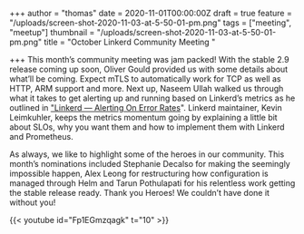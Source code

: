 +++
author = "thomas"
date = 2020-11-01T00:00:00Z
draft = true
feature = "/uploads/screen-shot-2020-11-03-at-5-50-01-pm.png"
tags = ["meeting", "meetup"]
thumbnail = "/uploads/screen-shot-2020-11-03-at-5-50-01-pm.png"
title = "October Linkerd Community Meeting "

+++
This month’s community meeting was jam packed! With the stable 2.9 release coming up soon, Oliver Gould provided us with some details about what’ll be coming. Expect mTLS to automatically work for TCP as well as HTTP, ARM support and more. Next up, Naseem Ullah walked us through what it takes to get alerting up and running based on Linkerd’s metrics as he outlined in ["Linkerd — Alerting On Error Rates](https://naseemkullah.medium.com/linkerd-alerting-on-error-rates-33c0a30899d0)". Linkerd maintainer, Kevin Leimkuhler, keeps the metrics momentum going by explaining a little bit about SLOs, why you want them and how to implement them with Linkerd and Prometheus.

As always, we like to highlight some of the heroes in our community. This month’s nominations included Stephanie Decalso for making the seemingly impossible happen, Alex Leong for restructuring how configuration is managed through Helm and Tarun Pothulapati for his relentless work getting the stable release ready. Thank you Heroes! We couldn’t have done it without you!

{{< youtube id="Fp1EGmzqagk" t="10" >}}